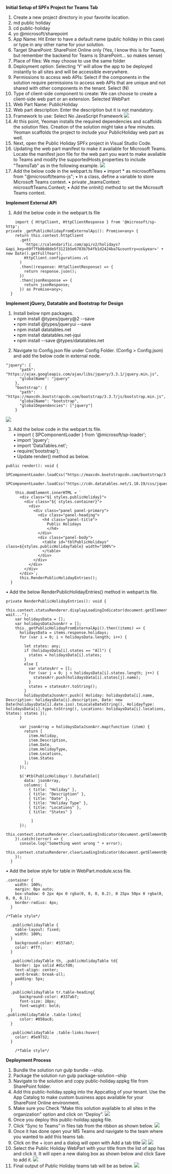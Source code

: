 **Initial Setup of SPFx Project for Teams Tab**


1.	Create a new project directory in your favorite location. 
2.	md public holiday
3.	cd public-holiday
4.	yo @microsoft/sharepoint
5.	App Name: Hit Enter to have a default name (public holiday in this case) or type in any other name for your solution.
6.	Target SharePoint: SharePoint Online only (Yes, I know this is for Teams, but remember the backend for Teams is SharePoint… so makes sense)
7.	Place of files: We may choose to use the same folder
8.	Deployment option: Selecting ‘Y’ will allow the app to be deployed instantly to all sites and will be accessible everywhere.
9.	Permissions to access web APIs: Select if the components in the solution require permissions to access web APIs that are unique and not shared with other components in the tenant. Select (N)
10.	Type of client-side component to create: We can choose to create a client-side web part or an extension. Selected WebPart
11.	Web Part Name: PublicHoliday
12.	Web part description: Enter the description but it is not mandatory.
13.	Framework to use: Select No JavaScript Framework
![](https://github.com/peterwardsoho/SPFX-Teams-Tab-With-External-API-Integration/blob/master/FrameworkToUse.png)
14.	At this point, Yeoman installs the required dependencies and scaffolds the solution files. Creation of the solution might take a few minutes. Yeoman scaffolds the project to include your PublicHoliday web part as well.
15.	Next, open the Public Holiday SPFx project in Visual Studio Code.
16.	Updating the web part manifest to make it available for Microsoft Teams.
Locate the manifest json file for the web part you want to make available to Teams and modify the supportedHosts properties to include "TeamsTab" as in the following example.
![](https://github.com/peterwardsoho/SPFX-Teams-Tab-With-External-API-Integration/blob/master/SupportedHosts.png)
17.	Add the below code in the webpart.ts files
•	import * as microsoftTeams from "@microsoft/teams-js";
•	In a class, define a variable to store Microsoft Teams context.
•	private _teamsContext: microsoftTeams.Context;
•	Add the onInit() method to set the Microsoft Teams context.


**Implement External API**

1.	Add the below code in the webpart.ts file
```
	import { HttpClient, HttpClientResponse } from '@microsoft/sp-http';
private _getPublicHolidayFromExternalApi(): Promise<any> {
    return this.context.httpClient
      .get(
        'https://calendarific.com/api/v2/holidays?&api_key=69f7fb86d8de5f3121b5e6783b7b4fb1d2424ba7&country=us&year=' + new Date().getFullYear(),
        HttpClient.configurations.v1
      )
      .then((response: HttpClientResponse) => {
        return response.json();
      })
      .then(jsonResponse => {
        return jsonResponse;
      }) as Promise<any>;
  }
```
**Implement jQuery, Datatable and Bootstrap for Design**

1.	Install below npm packages. <br/>
•	npm install @types/jquery@2 --save <br/>
•	npm install @types/jqueryui --save <br/>
•	npm install datatables.net <br/>
•	npm install datatables.net-jqui <br/>
•	npm install --save @types/datatables.net

2.	Navigate to Config.json file under Config Folder. (Config > Config.json) and add the below code in external node.

```
"jquery": {
      "path": "https://ajax.googleapis.com/ajax/libs/jquery/3.3.1/jquery.min.js",
      "globalName": "jquery"
    },
    "bootstrap": {
      "path": "https://maxcdn.bootstrapcdn.com/bootstrap/3.3.7/js/bootstrap.min.js",
      "globalName": "bootstrap",
      "globalDependencies": ["jquery"]
    }
```
![](https://github.com/peterwardsoho/SPFX-Teams-Tab-With-External-API-Integration/blob/master/ImplementJQueryConfig.png)

3.	Add the below code in the webpart.ts file. <br/>
•	import { SPComponentLoader } from '@microsoft/sp-loader';<br/>
•	import 'jquery';<br/>
•	import 'DataTables.net';<br/>
•	require('bootstrap');<br/>
•	Update render() method as below.

```
public render(): void {
    SPComponentLoader.loadCss("https://maxcdn.bootstrapcdn.com/bootstrap/3.3.7/css/bootstrap.min.css");
    SPComponentLoader.loadCss("https://cdn.datatables.net/1.10.19/css/jquery.dataTables.min.css");

    this.domElement.innerHTML = `
      <div class="${ styles.publicHoliday}">
        <div class="${ styles.container}">
          <div>
            <div class="panel panel-primary">
              <div class="panel-heading">
                <h4 class="panel-title">
                  Public Holidays
                  </h4>
              </div>
              <div class="panel-body">
                <table id="tblPublicHolidays" class=${styles.publicHolidayTable} width="100%">
                </table>
              </div>
            </div>
          </div>
        </div>
      </div>`;
      this.RenderPublicHolidayEntries();
  }
  ```

•	Add the below RenderPublicHolidayEntries() method in webpart.ts file.
```
private RenderPublicHolidayEntries(): void {
    this.context.statusRenderer.displayLoadingIndicator(document.getElementById("tblPublicHolidays"),"Please wait...");
    var holidaysData = [];
    var holidaysDataJsonArr = [];
    this._getPublicHolidayFromExternalApi().then((items) => {
      holidaysData = items.response.holidays;
      for (var i = 0; i < holidaysData.length; i++) {

        let states: any;
        if (holidaysData[i].states == "All") {
          states = holidaysData[i].states;
        }
        else {
          var statesArr = [];
          for (var j = 0; j < holidaysData[i].states.length; j++) {
            statesArr.push(holidaysData[i].states[j].name);
          }
          states = statesArr.toString();
        }
        holidaysDataJsonArr.push({ Holiday: holidaysData[i].name, Description: holidaysData[i].description, Date: new Date(holidaysData[i].date.iso).toLocaleDateString(), HolidayType: holidaysData[i].type.toString(), Locations: holidaysData[i].locations, States: states });
      }

      var jsonArray = holidaysDataJsonArr.map(function (item) {
        return [
          item.Holiday,
          item.Description,
          item.Date,
          item.HolidayType,
          item.Locations,
          item.States
        ];
      });

      $('#tblPublicHolidays').DataTable({
        data: jsonArray,
        columns: [
          { title: "Holiday" },
          { title: "Description" },
          { title: "Date" },
          { title: "Holiday Type" },
          { title: "Locations" },
          { title: "States" }

           ]
      });
      this.context.statusRenderer.clearLoadingIndicator(document.getElementById("tblPublicHolidays"));
    }).catch((error) => {
      console.log("Something went wrong " + error);
      this.context.statusRenderer.clearLoadingIndicator(document.getElementById("tblPublicHolidays"));
    });
  }
  ```
  

•	Add the below style for table in WebPart.module.scss file.

```
.container {
    width: 100%;
    margin: 0px auto;
    box-shadow: 0 2px 4px 0 rgba(0, 0, 0, 0.2), 0 25px 50px 0 rgba(0, 0, 0, 0.1);
    border-radius: 4px;
  }
```

```
/*Table style*/

  .publicHolidayTable {
    table-layout: fixed;
    width: 100%;
  }
    background-color: #337ab7;
    color: #fff;
  }

  .publicHolidayTable th, .publicHolidayTable td{
    border: 1px solid #d1cfd0;
    text-align: center;
    word-break: break-all;
    padding: 5px;
  }

  .publicHolidayTable tr.table-heading{
      background-color: #337ab7;
      font-size: 18px;
      font-weight: bold;
  }
.publicHolidayTable .table-links{
      color: #058ac8;
  }
  
  .publicHolidayTable .table-links:hover{
    color: #5e9732;
  }
  
    /*Table style*/

```

**Deployment Process**

1.	Bundle the solution run gulp bundle --ship.
2.	Package the solution run gulp package-solution –ship
3.	Navigate to the solution and copy public-holiday.sppkg file from SharePoint folder.
4.	Add this public-holiday.sppkg into the Appcatlog of your tenant.
Use the App Catalog to make custom business apps available for your SharePoint Online environment.
5.	Make sure you Check “Make this solution available to all sites in the organization” option and click on “Deploy”.
![](https://github.com/peterwardsoho/SPFX-Teams-Tab-With-External-API-Integration/blob/master/DeploymentProcess.png)
6.	Once you deploy this public-holiday.sppkg file.
7.	Click “Sync to Teams” in files tab from the ribbon as shown below.
![](https://github.com/peterwardsoho/SPFX-Teams-Tab-With-External-API-Integration/blob/master/SyncToTeams.png)
8.	Once it has done open your MS Teams and navigate to the team where you wanted to add this teams tab.
9.	Click on the + icon and a dialog will open with Add a tab title
![](https://github.com/peterwardsoho/SPFX-Teams-Tab-With-External-API-Integration/blob/master/AddTabTop.png)
![](https://github.com/peterwardsoho/SPFX-Teams-Tab-With-External-API-Integration/blob/master/AddATab.png)
10.	Select the Public Holiday WebPart with your title from the list of app has and click it. It will open a new dialog box as shown below and click Save to add it.
![](https://github.com/peterwardsoho/SPFX-Teams-Tab-With-External-API-Integration/blob/master/PublicHolidaySave.png)
11. Final output of Public Holiday teams tab will be as below.
![](https://github.com/peterwardsoho/SPFX-Teams-Tab-With-External-API-Integration/blob/master/FinalOutput.png)